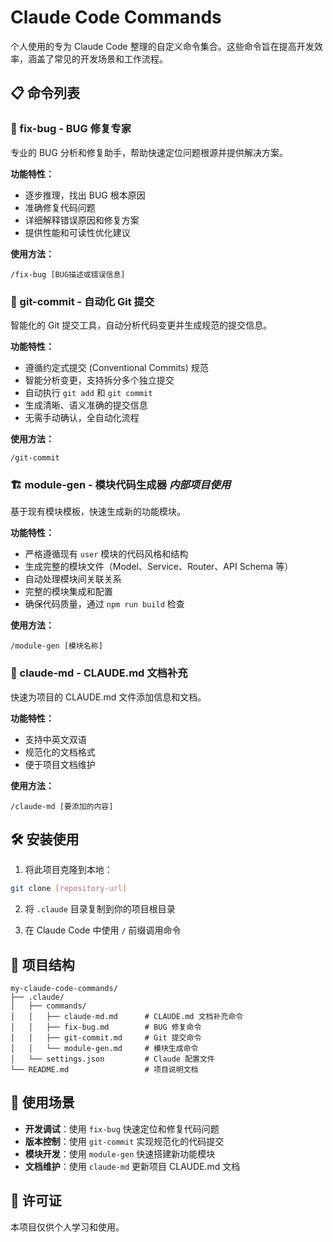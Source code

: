 # Claude Code Commands

个人使用的专为 Claude Code 整理的自定义命令集合。这些命令旨在提高开发效率，涵盖了常见的开发场景和工作流程。

## 📋 命令列表

### 🐛 fix-bug - BUG 修复专家

专业的 BUG 分析和修复助手，帮助快速定位问题根源并提供解决方案。

**功能特性：**

- 逐步推理，找出 BUG 根本原因
- 准确修复代码问题
- 详细解释错误原因和修复方案
- 提供性能和可读性优化建议

**使用方法：**

```
/fix-bug [BUG描述或错误信息]
```

### 🚀 git-commit - 自动化 Git 提交

智能化的 Git 提交工具，自动分析代码变更并生成规范的提交信息。

**功能特性：**

- 遵循约定式提交 (Conventional Commits) 规范
- 智能分析变更，支持拆分多个独立提交
- 自动执行 `git add` 和 `git commit`
- 生成清晰、语义准确的提交信息
- 无需手动确认，全自动化流程

**使用方法：**

```
/git-commit
```

### 🏗️ module-gen - 模块代码生成器 ***内部项目使用***

基于现有模块模板，快速生成新的功能模块。

**功能特性：**

- 严格遵循现有 `user` 模块的代码风格和结构
- 生成完整的模块文件（Model、Service、Router、API Schema 等）
- 自动处理模块间关联关系
- 完整的模块集成和配置
- 确保代码质量，通过 `npm run build` 检查

**使用方法：**

```
/module-gen [模块名称]
```

### 📝 claude-md - CLAUDE.md 文档补充

快速为项目的 CLAUDE.md 文件添加信息和文档。

**功能特性：**

- 支持中英文双语
- 规范化的文档格式
- 便于项目文档维护

**使用方法：**

```
/claude-md [要添加的内容]
```

## 🛠️ 安装使用

1. 将此项目克隆到本地：

```bash
git clone [repository-url]
```

2. 将 `.claude` 目录复制到你的项目根目录

3. 在 Claude Code 中使用 `/` 前缀调用命令

## 📁 项目结构

```
my-claude-code-commands/
├── .claude/
│   ├── commands/
│   │   ├── claude-md.md      # CLAUDE.md 文档补充命令
│   │   ├── fix-bug.md        # BUG 修复命令
│   │   ├── git-commit.md     # Git 提交命令
│   │   └── module-gen.md     # 模块生成命令
│   └── settings.json         # Claude 配置文件
└── README.md                 # 项目说明文档
```

## 🎯 使用场景

- **开发调试**：使用 `fix-bug` 快速定位和修复代码问题
- **版本控制**：使用 `git-commit` 实现规范化的代码提交
- **模块开发**：使用 `module-gen` 快速搭建新功能模块
- **文档维护**：使用 `claude-md` 更新项目 CLAUDE.md 文档

## 📄 许可证

本项目仅供个人学习和使用。
